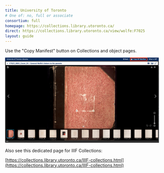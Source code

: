 ```yaml
---
title: University of Toronto
# One of: no, full or associate
consortium: full
homepage: https://collections.library.utoronto.ca/
direct: https://collections.library.utoronto.ca/view/wolfe:F7025
layout: guide
---
```


Use the "Copy Manifest" button on Collections and object pages.

![Click the Copy Manifest button at the top of the page.](mirador.png)

Also see this dedicated page for IIIF Collections:

[https://collections.library.utoronto.ca/IIIF-collections.html](https://collections.library.utoronto.ca/IIIF-collections.html)
